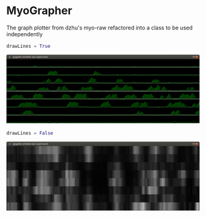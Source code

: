 # MyoGrapher
The graph plotter from dzhu's myo-raw refactored into a class to be used independently

```python
drawLines = True
```
![](https://github.com/RaquenaTeam/MyoGrapher/raw/master/pictures/MyoGrapher1.png)

```python
drawLines = False
```
![](https://github.com/RaquenaTeam/MyoGrapher/raw/master/pictures/MyoGrapher2.png)
